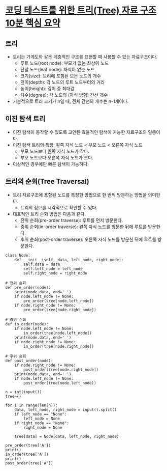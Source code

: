 # [코딩 테스트를 위한 트리(Tree) 자료 구조 10분 핵심 요약](https://www.youtube.com/watch?v=i5yHkP1jQmo&list=PLRx0vPvlEmdAghTr5mXQxGpHjWqSz0dgC&index=12)

## 트리
* 트리는 가계도와 같은 계층적인 구조를 표현할 때 사용할 수 있는 자료구조이다.
  * 루트 노드(root node): 부모가 없는 최상위 노드
  * 단말 노드(leaf node): 자식이 없는 노드
  * 크기(size): 트리에 포함된 모든 노드의 개수
  * 깊이(depth): 각 노드의 루트 노드부터의 거리
  * 높이(height): 깊이 중 최대값
  * 차수(degree): 각 노드의 (자식 방향) 간선 개수
* 기본적으로 트리 크기가 n일 때, 전체 간선의 개수는 n-1개이다.

## 이진 탐색 트리
* 이진 탐색이 동작할 수 있도록 고안된 효율적인 탐색이 가능한 자료구조의 일종이다.
* 이진 탐색 트리의 특징: 왼쪽 자식 노드 < 부모 노드 < 오른쪽 자식 노드
  * 부모 노드보다 왼쪽 자식 노드가 작다.
  * 부모 노드보다 오른쪽 자식 노드가 크다.
* 이상적인 경우에만 빠른 탐색이 가능하다.

## 트리의 순회(Tree Traversal)
* 트리 자료구조에 포함된 노드를 특정한 방법으로 한 번씩 방문하는 방법을 의미한다.
  * 트리의 정보를 시각적으로 확인할 수 있다.
* 대표적인 트리 순회 방법은 다음과 같다.
  * 전위 순회(pre-order traverse): 루트를 먼저 방문한다. 
  * 중위 순회(in-order traverse): 왼쪽 자식 노드를 방문한 뒤에 루트를 방문한다.
  * 후위 순회(post-order traverse): 오른쪽 자식 노드를 방문한 뒤에 루트를 방문한다.

```python3
class Node:
    def __init__(self, data, left_node, right_node):
        self.data = data
        self.left_node = left_node
        self.right_node = right_node

# 전위 순회
def pre_order(node):
    print(node.data, end=' ')
    if node.left_node != None:
        pre_order(tree[node.left_node])
    if node.right_node != None:
        pre_order(tree[node.right_node])

# 중위 순회
def in_order(node):
    if node.left_node != None:
        in_order(tree[node.left_node])
    print(node.data, end=' ')
    if node.right_node != None:
        in_order(tree[node.right_node])

# 후위 순회
def post_order(node):
    if node.right_node != None:
        post_order(tree[node.right_node])
    print(node.data, end=' ')
    if node.left_node != None:
        post_order(tree(node.left_node))

n = int(input())
tree={}

for i in range(len(n)):
    data, left_node, right_node = input().split()
    if left_node == "None":
        left_node = None
    if right_node == "None":
        right_node = None

    tree[data] = Node(data, left_node, right_node)

pre_order(tree['A'])
print()
in_order(tree['A'])
print()
post_order(tree['A'])
```

